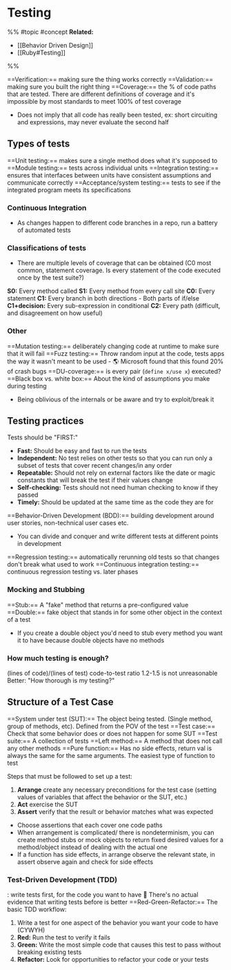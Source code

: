 # Testing
%%
#topic
#concept
**Related:**
-  [[Behavior Driven Design]]
-  [[Ruby#Testing]]

%%

==Verification:== making sure the thing works correctly
==Validation:== making sure you built the right thing 
==Coverage:== the % of code paths that are tested. There are different definitions of coverage and it's impossible by most standards to meet 100% of test coverage
- Does not imply that all code has really been tested, ex: short circuiting and expressions, may never evaluate the second half

## Types of tests
==Unit testing:== makes sure a single method does what it's supposed to
==Module testing:== tests across individual units
==Integration testing:== ensures that interfaces between units have consistent assumptions and communicate correctly
==Acceptance/system testing:== tests to see if the integrated program meets its specifications

### Continuous Integration
- As changes happen to different code branches in a repo, run a battery of automated tests

### Classifications of tests
- There are multiple levels of coverage that can be obtained (C0 most common, statement coverage. Is every statement of the code executed once by the test suite?)

**S0:** Every method called
**S1:** Every method from every call site
**C0:** Every statement
**C1:** Every branch in both directions
	- Both parts of if/else
**C1+decision:** Every sub-expression in conditional
**C2:** Every path (difficult, and disagreement on how useful)

### Other
==Mutation testing:== deliberately changing code at runtime to make sure that it will fail
==Fuzz testing:== Throw random input at the code, tests apps the way it wasn't meant to be used
	- 🌎 Microsoft found that this found 20% of crash bugs
==DU-coverage:== is every pair (`define x/use x`) executed?
==Black box vs. white box:== About the kind of assumptions you make during testing
- Being oblivious of the internals or be aware and try to exploit/break it 


## Testing practices
Tests should be "FIRST:"
- **Fast:** Should be easy and fast to run the tests
- **Independent:** No test relies on other tests so that you can run only a subset of tests that cover recent changes/in any order
- **Repeatable:** Should not rely on external factors like the date or magic constants that will break the test if their values change 
- **Self-checking:** Tests should not need human checking to know if they passed
- **Timely:** Should be updated at the same time as the code they are for

==Behavior-Driven Development (BDD):== building development around user stories, non-technical user cases etc.
- You can divide and conquer and write different tests at different points in development

==Regression testing:== automatically rerunning old tests so that changes don't break what used to work
==Continuous integration testing:== continuous regression testing vs. later phases

### Mocking and Stubbing
==Stub:== A "fake" method that returns a pre-configured value
==Double:== fake object that stands in for some other object in the context of a test
- If you create a double object you'd need to stub every method you want it to have because double objects have no methods


### How much testing is enough?
(lines of code)/(lines of test)
code-to-test ratio 1.2-1.5 is not unreasonable
Better: "How thorough is my testing?"

## Structure of a Test Case
==System under test (SUT):== The object being tested. (Single method, group of methods, etc). Defined from the POV of the test
==Test case:== Check that some behavior does or does not happen for some SUT
==Test suite:== A collection of tests
==Left method:== A method that does not call any other methods
==Pure function:== Has no side effects, return val is always the same for the same arguments. The easiest type of function to test

Steps that must be followed to set up a test:
1. **Arrange** create any necessary preconditions for the test case (setting values of variables that affect the behavior or the SUT, etc.)
2. **Act** exercise the SUT
3. **Assert** verify that the result or behavior matches what was expected

- Choose assertions that each cover one code paths
- When arrangement is complicated/ there is nondeterminism, you can create method stubs or mock objects to return fixed desired values for a method/object instead of dealing with the actual one
- If a function has side effects, in arrange observe the relevant state, in assert observe again and check for side effects

### Test-Driven Development (TDD)
: write tests first, for the code you want to have
📝 There's no actual evidence that writing tests before is better
==Red-Green-Refactor:== The basic TDD workflow:
1. Write a test for one aspect of the behavior you want your code to have (CYWYH)
2. **Red:** Run the test to verify it fails
3. **Green:** Write the most simple code that causes this test to pass without breaking existing tests
4. **Refactor:** Look for opportunities to refactor your code or your tests 

